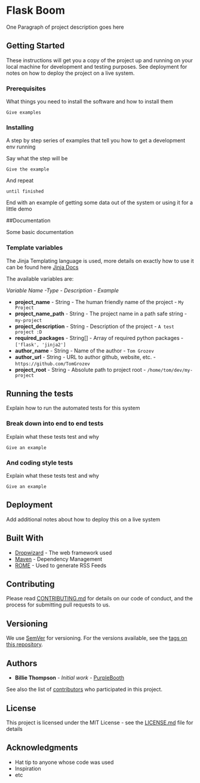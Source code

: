 # Flask Boom

One Paragraph of project description goes here

## Getting Started

These instructions will get you a copy of the project up and running on your local machine for development and testing purposes. See deployment for notes on how to deploy the project on a live system.

### Prerequisites

What things you need to install the software and how to install them

```
Give examples
```

### Installing

A step by step series of examples that tell you how to get a development env running

Say what the step will be

```
Give the example
```

And repeat

```
until finished
```

End with an example of getting some data out of the system or using it for a little demo

##Documentation

Some basic documentation

### Template variables
The Jinja Templating language is used, more details on exactly how to use it can be found here 
[Jinja Docs](https://jinja.palletsprojects.com)

The available variables are:

*Variable Name -Type - Description - Example*
- **project_name** - String - The human friendly name of the project - `My Project`
- **project_name_path** - String - The project name in a path safe string - `my-project`
- **project_description** - String - Description of the project - `A test project :D`
- **required_packages** - String[] - Array of required python packages - `['flask', 'jinja2']`
- **author_name** - String - Name of the author - `Tom Grozev`
- **author_url** - String - URL to author github, website, etc. - `https://github.com/TomGrozev`
- **project_root** - String - Absolute path to project root - `/home/tom/dev/my-project`

## Running the tests

Explain how to run the automated tests for this system

### Break down into end to end tests

Explain what these tests test and why

```
Give an example
```

### And coding style tests

Explain what these tests test and why

```
Give an example
```

## Deployment

Add additional notes about how to deploy this on a live system

## Built With

* [Dropwizard](http://www.dropwizard.io/1.0.2/docs/) - The web framework used
* [Maven](https://maven.apache.org/) - Dependency Management
* [ROME](https://rometools.github.io/rome/) - Used to generate RSS Feeds

## Contributing

Please read [CONTRIBUTING.md](https://gist.github.com/PurpleBooth/b24679402957c63ec426) for details on our code of conduct, and the process for submitting pull requests to us.

## Versioning

We use [SemVer](http://semver.org/) for versioning. For the versions available, see the [tags on this repository](https://github.com/your/project/tags). 

## Authors

* **Billie Thompson** - *Initial work* - [PurpleBooth](https://github.com/PurpleBooth)

See also the list of [contributors](https://github.com/your/project/contributors) who participated in this project.

## License

This project is licensed under the MIT License - see the [LICENSE.md](LICENSE.md) file for details

## Acknowledgments

* Hat tip to anyone whose code was used
* Inspiration
* etc

